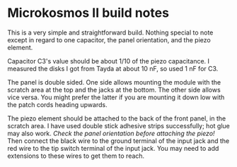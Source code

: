 # Microkosmos II build notes

This is a very simple and straightforward build. Nothing special to note except in regard to one capacitor, the panel orientation, and the piezo element.

Capacitor C3's value should be about 1/10 of the piezo capacitance. I measured the disks I got from Tayda at about 10 nF, so used 1 nF for C3.

The panel is double sided. One side allows mounting the module with the scratch area at the top and the jacks at the bottom. The other side allows vice versa. You might prefer the latter if you are mounting it down low with the patch cords heading upwards.

The piezo element should be attached to the back of the front panel, in the scratch area. I have used double stick adhesive strips successfully; hot glue may also work. *Check the panel orientation before attaching the piezo!* Then connect the black wire to the ground terminal of the input jack and the red wire to the tip switch terminal of the input jack. You may need to add extensions to these wires to get them to reach.